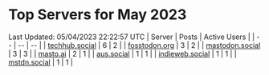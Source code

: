 # Top Servers for May 2023
Last Updated: 05/04/2023 22:22:57 UTC
| Server | Posts | Active Users |
| -- | -- | -- |
| [techhub.social](https://techhub.social/tags/PowerShell) | 6 | 2 |
| [fosstodon.org](https://fosstodon.org/tags/PowerShell) | 3 | 2 |
| [mastodon.social](https://mastodon.social/tags/PowerShell) | 3 | 3 |
| [masto.ai](https://masto.ai/tags/PowerShell) | 2 | 1 |
| [aus.social](https://aus.social/tags/PowerShell) | 1 | 1 |
| [indieweb.social](https://indieweb.social/tags/PowerShell) | 1 | 1 |
| [mstdn.social](https://mstdn.social/tags/PowerShell) | 1 | 1 |
